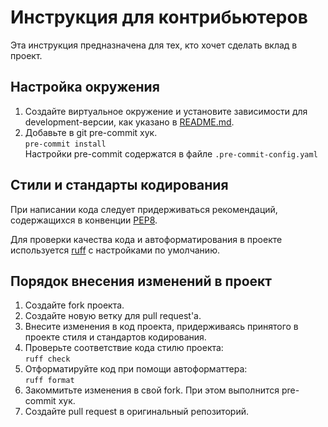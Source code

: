 # Инструкция для контрибьютеров
Эта инструкция предназначена для тех, кто хочет сделать вклад в проект.

## Настройка окружения
1. Создайте виртуальное окружение и установите зависимости для development-версии, как указано в [README.md](README.md).
2. Добавьте в git pre-commit хук.  
    `pre-commit install`  
    Настройки pre-commit содержатся в файле `.pre-commit-config.yaml`


## Стили и стандарты кодирования
При написании кода следует придерживаться рекомендаций, содержащихся в конвенции [PEP8](https://peps.python.org/pep-0008/).

Для проверки качества кода и автоформатирования в проекте используется [ruff](https://docs.astral.sh/ruff/) с настройками по умолчанию.

## Порядок внесения изменений в проект
1. Создайте fork проекта.
2. Создайте новую ветку для pull request'а.
3. Внесите изменения в код проекта, придерживаясь принятого в проекте стиля и стандартов кодирования.
4. Проверьте соответствие кода стилю проекта:  
    `ruff check`
5. Отформатируйте код при помощи автоформаттера:  
    `ruff format`
6. Закоммитьте изменения в свой fork. При этом выполнится pre-commit хук.
7. Создайте pull request в оригинальный репозиторий.
